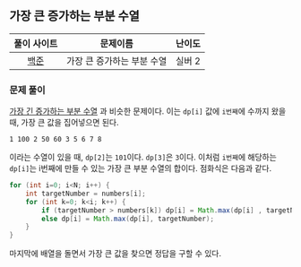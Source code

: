 ## 가장 큰 증가하는 부분 수열

|풀이 사이트|문제이름|난이도|
|:---:|:---:|:---:|
|[백준](https://www.acmicpc.net/problem/11055)|가장 큰 증가하는 부분 수열|실버 2|

### 문제 풀이
[가장 긴 증가하는 부분 수열](https://www.acmicpc.net/problem/11053) 과 비슷한 문제이다. 이는 `dp[i]` 값에 `i번째`에 수까지 왔을 때, 가장 큰 값을 집어넣으면 된다. 

```
1 100 2 50 60 3 5 6 7 8
```

이라는 수열이 있을 때, `dp[2]`는 `101`이다. `dp[3]`은 `3`이다. 이처럼 `i번째`에 해당하는 `dp[i]`는 i번째에 만들 수 있는 가장 큰 부분 수열의 합이다. 점화식은 다음과 같다.

```java
for (int i=0; i<N; i++) {
    int targetNumber = numbers[i];
    for (int k=0; k<i; k++) {
        if (targetNumber > numbers[k]) dp[i] = Math.max(dp[i] , targetNumber + dp[k]);
        else dp[i] = Math.max(dp[i], targetNumber);
    }
}
```

마지막에 배열을 돌면서 가장 큰 값을 찾으면 정답을 구할 수 있다.